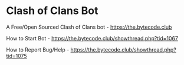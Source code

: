 # Clash of Clans Bot
A Free/Open Sourced Clash of Clans bot - https://the.bytecode.club

How to Start Bot - https://the.bytecode.club/showthread.php?tid=1067

How to Report Bug/Help - https://the.bytecode.club/showthread.php?tid=1075